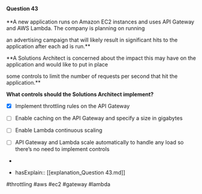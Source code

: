#### Question  43


**A new application runs on Amazon EC2 instances and uses API Gateway and AWS Lambda. The company is planning on running

an advertising campaign that will likely result in significant hits to the application after each ad is run.**


**A Solutions Architect is concerned about the impact this may have on the application and would like to put in place

some controls to limit the number of requests per second that hit the application.**


**What controls should the Solutions Architect implement?**


- [x] Implement throttling rules on the API Gateway


- [ ] Enable caching on the API Gateway and specify a size in gigabytes


- [ ] Enable Lambda continuous scaling


- [ ] API Gateway and Lambda scale automatically to handle any load so there’s no need to implement controls


*

- hasExplain:: [[explanation_Question  43.md]]

#throttling #aws #ec2 #gateway #lambda 